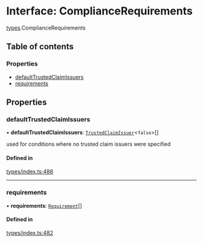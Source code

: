 # Interface: ComplianceRequirements

[types](../wiki/types).ComplianceRequirements

## Table of contents

### Properties

- [defaultTrustedClaimIssuers](../wiki/types.ComplianceRequirements#defaulttrustedclaimissuers)
- [requirements](../wiki/types.ComplianceRequirements#requirements)

## Properties

### defaultTrustedClaimIssuers

• **defaultTrustedClaimIssuers**: [`TrustedClaimIssuer`](../wiki/types.TrustedClaimIssuer)<``false``\>[]

used for conditions where no trusted claim issuers were specified

#### Defined in

[types/index.ts:486](https://github.com/PolymeshAssociation/polymesh-sdk/blob/e978aefd/src/types/index.ts#L486)

___

### requirements

• **requirements**: [`Requirement`](../wiki/types.Requirement)[]

#### Defined in

[types/index.ts:482](https://github.com/PolymeshAssociation/polymesh-sdk/blob/e978aefd/src/types/index.ts#L482)
